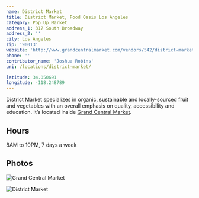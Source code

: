 ```yaml
---
name: District Market
title: District Market, Food Oasis Los Angeles
category: Pop Up Market
address_1: 317 South Broadway
address_2: ''
city: Los Angeles
zip: '90013'
website: 'http://www.grandcentralmarket.com/vendors/542/district-market'
phone: ''
contributor_name: 'Joshua Robins'
uri: /locations/district-market/

latitude: 34.050691
longitude: -118.248789
---
```


District Market specializes in organic, sustainable and locally-sourced fruit and vegetables with an overall emphasis on quality, accessibility and education. It’s located inside [Grand Central Market](http://www.grandcentralmarket.com).

## Hours

8AM to 10PM, 7 days a week

## Photos

![Grand Central Market](https://user-images.githubusercontent.com/926616/27504996-f60065f0-5849-11e7-8400-f6211d398221.jpg)

![District Market](https://user-images.githubusercontent.com/926616/27504997-f8fe0d5c-5849-11e7-95c0-77d64e857943.jpg)
